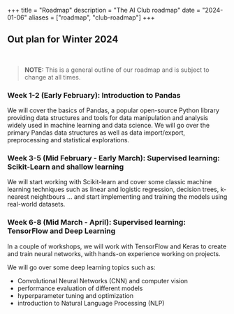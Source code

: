 +++
title = "Roadmap"
description = "The AI Club roadmap"
date = "2024-01-06"
aliases = ["roadmap", "club-roadmap"]
+++

<!-- ## Our plan for the academic year of 2023-2024 -->

## Out plan for Winter 2024

<br>

> **NOTE:** This is a general outline of our roadmap and is subject to change at all times.

### Week 1-2 (Early February): Introduction to Pandas

We will cover the basics of Pandas, a popular open-source Python library providing data structures and tools for data manipulation and analysis widely used in machine learning and data science. We will go over the primary Pandas data structures as well as data import/export, preprocessing and statistical explorations. 

### Week 3-5 (Mid February - Early March): Supervised learning: Scikit-Learn and shallow learning

We will start working with Scikit-learn and cover some classic machine learning techniques such as linear and logistic regression, decision trees, k-nearest neightbours ... and start implementing and training the models using real-world datasets. 

### Week 6-8 (Mid March - April): Supervised learning: TensorFlow and Deep Learning

In a couple of workshops, we will work with TensorFlow and Keras to create and train neural networks, with hands-on experience working on projects.

We will go over some deep learning topics such as:
- Convolutional Neural Networks (CNN) and computer vision
- performance evaluation of different models
- hyperparameter tuning and optimization
- introduction to Natural Language Processing (NLP)

<!-- ## Week 1-2 (Early September): Python (Local / Colab)

- Introduction to the Python Programming Language (variables, for loops, while loops, if statements)
- Intermediate/ Advanced Python (file manipulation, dictionaries, lists, and more!)
- Projects : Guess the number game, Caesar Cipher, and a namecard

## Week 3-6 (Mid September - Early October): Matplotlib, Keras, CNN, Streamlit, Tensorflow.js

- Introduction to the Matplotlib plotting library
- Introduction to Keras, a library to create neural networks in Python
- Evaluation of neural networks and convolutional neural networks (CNN) on MNIST and CIFAR-100
- Deployment of model using both tensorflow.js and streamlit online
- Projects: Handwriting analyser website using tf.js and p5.js and build more standard neural networks

NOTE: There will be a Halloween special event with free treats as well!

## Week 7-10 (Mid October - Mid November): Working with Vision: Transfer Learning, VGG, ResNet, GANs, CGAN, and more! 

- Introduction to more modern CNN architectures in Keras with transfer learning
- Introduction to GANs (generative adversarial networks) for art / image generation
- Projects: Tumor Detection from Chest X Ray, Real Time Image Detection of many objects, Face ID, Art / Face Generation using GAN

## Week 10-12 (Mid November - December) : Working with Text! RNN, LSTM, and Transformers

- Introduction to embeddings: word2vec, GloVe, sent2vec, and doc2vec.
- Introduction to RNN, LSTM, GRU and Transformers for natural language processing
- Projects: Sentiment Analysis Detector, Poem Writer, Natural Chatbot -->
